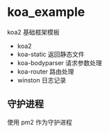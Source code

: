 # koa_example

koa2 基础框架模板

- koa2
- koa-static      返回静态文件
- koa-bodyparser  请求参数处理
- koa-router      路由处理
- winston         日志记录

## 守护进程

使用 pm2 作为守护进程